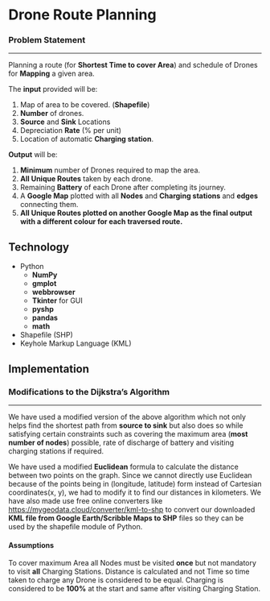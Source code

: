 # Drone Route Planning

### Problem Statement
---
 Planning a route (for **Shortest Time to cover Area**) and schedule of Drones for **Mapping** a given area.

 The **input** provided will be:
1) Map of area to be covered. (**Shapefile**) 
2) **Number** of drones. 
3) **Source** and **Sink** Locations 
4) Depreciation **Rate** (% per unit)
5) Location of automatic **Charging station**.

**Output** will be:
1) **Minimum** number of Drones required to map the area.
2) **All Unique Routes** taken by each drone.
3) Remaining **Battery** of each Drone after completing its journey.
4) A **Google Map** plotted with all **Nodes** and **Charging stations** and **edges** connecting them.
5) **All Unique Routes plotted on another Google Map as the final output with a different colour for each traversed route.**

## Technology
* Python 
   * **NumPy**
   * **gmplot**
   * **webbrowser**
   * **Tkinter** for GUI
   * **pyshp**
   * **pandas**
   * **math**
* Shapefile (SHP)
* Keyhole Markup Language (KML)

## Implementation

### Modifications to the Dijkstra’s Algorithm
---

We have used a modified version of the above algorithm which not only helps find the shortest path from **source to sink** but also does so while satisfying certain constraints such as covering the maximum area (**most number of nodes**) possible, rate of discharge of battery and visiting charging stations if required.

We have used a modified **Euclidean** formula to calculate the distance between two points on the graph. Since we cannot directly use Euclidean because of the points being in (longitude, latitude) form instead of Cartesian coordinates(x, y), we had to modify it to find our distances in kilometers. 
We have also made use free online converters like https://mygeodata.cloud/converter/kml-to-shp to convert our downloaded **KML file from Google Earth/Scribble Maps to SHP** files so they can be used by the shapefile module of Python.

#### Assumptions
To cover maximum Area all Nodes must be visited **once** but not mandatory to visit **all** Charging Stations. Distance is calculated and not Time so time taken to charge any Drone is considered to be equal. Charging is considered to be **100%** at the start and same after visiting Charging Station.


